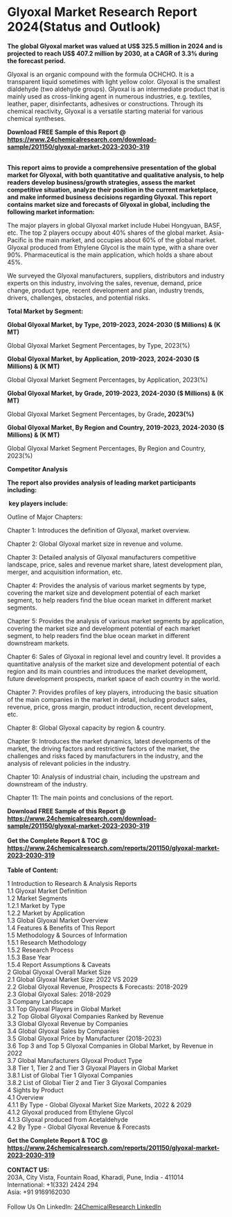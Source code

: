 <h1>Glyoxal Market Research Report 2024(Status and Outlook)</h1><p><strong>The global Glyoxal market was valued at US$ 325.5 million in 2024 and is projected to reach US$ 407.2 million by 2030, at a CAGR of 3.3% during the forecast period.</strong></p><p>
</p><p>Glyoxal is an organic compound with the formula OCHCHO. It is a transparent liquid sometimes with light yellow color. Glyoxal is the smallest dialdehyde (two aldehyde groups). Glyoxal is an intermediate product that is mainly used as cross-linking agent in numerous industries, e.g. textiles, leather, paper, disinfectants, adhesives or constructions. Through its chemical reactivity, Glyoxal is a versatile starting material for various chemical syntheses.</p><div><b>Download FREE Sample of this Report @ 
            <a href="https://www.24chemicalresearch.com/download-sample/201150/glyoxal-market-2023-2030-319">
            https://www.24chemicalresearch.com/download-sample/201150/glyoxal-market-2023-2030-319</a></b></div><br><p>
</p><p><strong>This report aims to provide a comprehensive presentation of the global market for Glyoxal, with both quantitative and qualitative analysis, to help readers develop business/growth strategies, assess the market competitive situation, analyze their position in the current marketplace, and make informed business decisions regarding Glyoxal. This report contains market size and forecasts of Glyoxal in global, including the following market information:</strong></p><p>
</p><p>
</p><p>The major players in global Glyoxal market include Hubei Hongyuan, BASF, etc. The top 2 players occupy about 40% shares of the global market. Asia-Pacific is the main market, and occupies about 60% of the global market. Glyoxal produced from Ethylene Glycol is the main type, with a share over 90%. Pharmaceutical is the main application, which holds a share about 45%.</p><p>
We surveyed the Glyoxal manufacturers, suppliers, distributors and industry experts on this industry, involving the sales, revenue, demand, price change, product type, recent development and plan, industry trends, drivers, challenges, obstacles, and potential risks.</p><p>
<strong>Total Market by Segment:</strong></p><p>
</p><p><strong>Global Glyoxal Market, by Type, 2019-2023, 2024-2030 ($ Millions) &amp; (K MT)</strong></p><p>
Global Glyoxal Market Segment Percentages, by Type, 2023(%)</p><p>
</p><p>
</p><p><strong>Global Glyoxal Market, by Application, 2019-2023, 2024-2030 ($ Millions) &amp; (K MT)</strong></p><p>
Global Glyoxal Market Segment Percentages, by Application, 2023(%)</p><p>
</p><p>
</p><p><strong>Global Glyoxal Market, by Grade</strong><strong>, 2019-2023, 2024-2030 ($ Millions) &amp; (K MT)</strong></p><p>
Global Glyoxal Market Segment Percentages, by Grade<strong>, 2023(%)</strong></p><p>
</p><p>
</p><p>
</p><p>
</p><p><strong>Global Glyoxal Market, By Region and Country, 2019-2023, 2024-2030 ($ Millions) &amp; (K MT)</strong></p><p>
Global Glyoxal Market Segment Percentages, By Region and Country, 2023(%)</p><p>
</p><p>
<strong>Competitor Analysis</strong></p><p>
</p><p><strong>The report also provides analysis of leading market participants including:</strong></p><p>
</p><p>
<strong> key players include:</strong></p><p>
</p><p>
</p><p>Outline of Major Chapters:</p><p>
Chapter 1: Introduces the definition of Glyoxal, market overview.</p><p>
Chapter 2: Global Glyoxal market size in revenue and volume.</p><p>
Chapter 3: Detailed analysis of Glyoxal manufacturers competitive landscape, price, sales and revenue market share, latest development plan, merger, and acquisition information, etc.</p><p>
Chapter 4: Provides the analysis of various market segments by type, covering the market size and development potential of each market segment, to help readers find the blue ocean market in different market segments.</p><p>
Chapter 5: Provides the analysis of various market segments by application, covering the market size and development potential of each market segment, to help readers find the blue ocean market in different downstream markets.</p><p>
Chapter 6: Sales of Glyoxal in regional level and country level. It provides a quantitative analysis of the market size and development potential of each region and its main countries and introduces the market development, future development prospects, market space of each country in the world.</p><p>
Chapter 7: Provides profiles of key players, introducing the basic situation of the main companies in the market in detail, including product sales, revenue, price, gross margin, product introduction, recent development, etc.</p><p>
Chapter 8: Global Glyoxal capacity by region &amp; country.</p><p>
Chapter 9: Introduces the market dynamics, latest developments of the market, the driving factors and restrictive factors of the market, the challenges and risks faced by manufacturers in the industry, and the analysis of relevant policies in the industry.</p><p>
Chapter 10: Analysis of industrial chain, including the upstream and downstream of the industry.</p><p>
Chapter 11: The main points and conclusions of the report.</p><div><b>Download FREE Sample of this Report @ 
            <a href="https://www.24chemicalresearch.com/download-sample/201150/glyoxal-market-2023-2030-319">
            https://www.24chemicalresearch.com/download-sample/201150/glyoxal-market-2023-2030-319</a></b></div><br><div><b>Get the Complete Report & TOC @ 
            <a href="https://www.24chemicalresearch.com/reports/201150/glyoxal-market-2023-2030-319">
            https://www.24chemicalresearch.com/reports/201150/glyoxal-market-2023-2030-319</a></b></div><br>
            <b>Table of Content:</b><p>1 Introduction to Research & Analysis Reports<br />
    1.1 Glyoxal Market Definition<br />
    1.2 Market Segments<br />
        1.2.1 Market by Type<br />
        1.2.2 Market by Application<br />
    1.3 Global Glyoxal Market Overview<br />
    1.4 Features & Benefits of This Report<br />
    1.5 Methodology & Sources of Information<br />
        1.5.1 Research Methodology<br />
        1.5.2 Research Process<br />
        1.5.3 Base Year<br />
        1.5.4 Report Assumptions & Caveats<br />
2 Global Glyoxal Overall Market Size<br />
    2.1 Global Glyoxal Market Size: 2022 VS 2029<br />
    2.2 Global Glyoxal Revenue, Prospects & Forecasts: 2018-2029<br />
    2.3 Global Glyoxal Sales: 2018-2029<br />
3 Company Landscape<br />
    3.1 Top Glyoxal Players in Global Market<br />
    3.2 Top Global Glyoxal Companies Ranked by Revenue<br />
    3.3 Global Glyoxal Revenue by Companies<br />
    3.4 Global Glyoxal Sales by Companies<br />
    3.5 Global Glyoxal Price by Manufacturer (2018-2023)<br />
    3.6 Top 3 and Top 5 Glyoxal Companies in Global Market, by Revenue in 2022<br />
    3.7 Global Manufacturers Glyoxal Product Type<br />
    3.8 Tier 1, Tier 2 and Tier 3 Glyoxal Players in Global Market<br />
        3.8.1 List of Global Tier 1 Glyoxal Companies<br />
        3.8.2 List of Global Tier 2 and Tier 3 Glyoxal Companies<br />
4 Sights by Product<br />
    4.1 Overview<br />
        4.1.1 By Type - Global Glyoxal Market Size Markets, 2022 & 2029<br />
        4.1.2 Glyoxal produced from Ethylene Glycol<br />
        4.1.3 Glyoxal produced from Acetaldehyde<br />
    4.2 By Type - Global Glyoxal Revenue & Forecasts<br />
      </p><div><b>Get the Complete Report & TOC @ 
            <a href="https://www.24chemicalresearch.com/reports/201150/glyoxal-market-2023-2030-319">
            https://www.24chemicalresearch.com/reports/201150/glyoxal-market-2023-2030-319</a></b></div><br><b>CONTACT US:</b><br>
            203A, City Vista, Fountain Road, Kharadi, Pune, India - 411014<br>
            International: +1(332) 2424 294<br>
            Asia: +91 9169162030 <br><br>
            Follow Us On LinkedIn: <a href="https://www.linkedin.com/company/24chemicalresearch/">24ChemicalResearch LinkedIn</a>